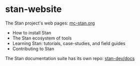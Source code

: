 # stan-website
The Stan project's web pages:  [mc-stan.org](https:/mc-stan.org)
  + How to install Stan
  + The Stan ecosystem of tools
  + Learning Stan: tutorials, case-studies, and field guides
  + Contributing to Stan

The Stan documentation suite has its own repo:  [stan-dev/docs](https://github.com/stan-dev/docs)
